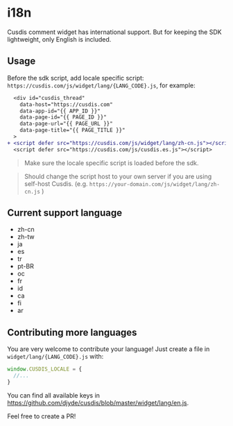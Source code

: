 # i18n

Cusdis comment widget has international support. But for keeping the SDK lightweight, only English is included.

## Usage

Before the sdk script, add locale specific script: `https://cusdis.com/js/widget/lang/{LANG_CODE}.js`, for example:

```diff
  <div id="cusdis_thread"
    data-host="https://cusdis.com"
    data-app-id="{{ APP_ID }}"
    data-page-id="{{ PAGE_ID }}"
    data-page-url="{{ PAGE_URL }}"
    data-page-title="{{ PAGE_TITLE }}"
  >
+ <script defer src="https://cusdis.com/js/widget/lang/zh-cn.js"></script>
  <script defer src="https://cusdis.com/js/cusdis.es.js"></script>
```

> Make sure the locale specific script is loaded before the sdk.

> Should change the script host to your own server if you are using self-host Cusdis. (e.g. `https://your-domain.com/js/widget/lang/zh-cn.js` )

## Current support language

- zh-cn
- zh-tw
- ja
- es
- tr
- pt-BR
- oc
- fr
- id
- ca
- fi
- ar

## Contributing more languages

You are very welcome to contribute your language! Just create a file in `widget/lang/{LANG_CODE}.js` with:

```js
window.CUSDIS_LOCALE = {
  //...
}
```

You can find all available keys in https://github.com/djyde/cusdis/blob/master/widget/lang/en.js.

Feel free to create a PR!
